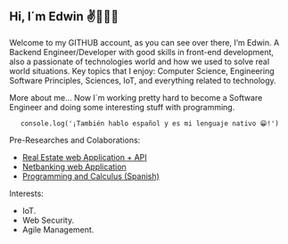 
## Hi, I´m Edwin  ✌👋🏼😁

Welcome to  my GITHUB account, as you can see over there, I’m Edwin. A Backend Engineer/Developer with good skills in front-end development, also a passionate of technologies world and how we used to solve real world situations. Key topics that I enjoy: Computer Science, Engineering Software Principles, Sciences, IoT, and everything related to technology.

More about me... Now I´m working pretty hard to become a Software Engineer and doing some interesting stuff with programming.

<center>   

   `console.log('¡También hablo español y es mi lenguaje nativo 😁!')` 

</center>

Pre-Researches and Colaborations:
   - [Real Estate web Application + API](http://tupropiedad.somee.com/)
   - [Netbanking web Application](http://banking.somee.com)
   - [Programming and Calculus (Spanish)](https://docs.google.com/presentation/d/1zPg71elEGK68mJogZ65Hyl_ZE1HgIqi_hXvj4J2V33g/edit?usp=sharing "Programming and Calculus")

Interests:
 - IoT.
 - Web Security.
 - Agile Management.
